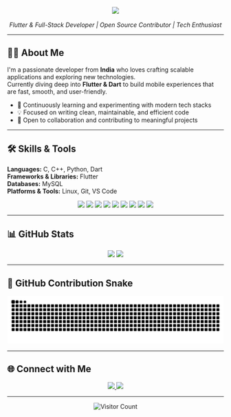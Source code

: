 <!-- HEADER --> 
<p align="center"> 
  <!-- Typing SVG Animation --> 
  <img src="https://readme-typing-svg.herokuapp.com?size=28&color=4A90E2&center=true&vCenter=true&width=600&lines=Hi%2C+I’m+Divyansh+Gautam;Passionate+about+Software+Engineering;Always+learning+new+things;Building+elegant+solutions+with+code" /> 
</p>

<center> 
  <em>Flutter & Full-Stack Developer | Open Source Contributor | Tech Enthusiast</em> 
</center>

---

## 👨‍💻 About Me
I'm a passionate developer from **India** who loves crafting scalable applications and exploring new technologies.  
Currently diving deep into **Flutter & Dart** to build mobile experiences that are fast, smooth, and user-friendly.

- 🌱 Continuously learning and experimenting with modern tech stacks  
- 💡 Focused on writing clean, maintainable, and efficient code  
- 🤝 Open to collaboration and contributing to meaningful projects  

---

## 🛠 Skills & Tools
**Languages:** C, C++, Python, Dart  
**Frameworks & Libraries:** Flutter  
**Databases:** MySQL  
**Platforms & Tools:** Linux, Git, VS Code  

<p align="center">
  <img src="https://img.shields.io/badge/-C-00599C?style=for-the-badge&logo=c&logoColor=white" />
  <img src="https://img.shields.io/badge/-C++-00599C?style=for-the-badge&logo=c%2B%2B&logoColor=white" />
  <img src="https://img.shields.io/badge/-Python-3776AB?style=for-the-badge&logo=python&logoColor=white" />
  <img src="https://img.shields.io/badge/-Dart-0175C2?style=for-the-badge&logo=dart&logoColor=white" />
  <img src="https://img.shields.io/badge/-Flutter-02569B?style=for-the-badge&logo=flutter&logoColor=white" />
  <img src="https://img.shields.io/badge/-MySQL-4479A1?style=for-the-badge&logo=mysql&logoColor=white" />
  <img src="https://img.shields.io/badge/-Linux-FCC624?style=for-the-badge&logo=linux&logoColor=black" />
  <img src="https://img.shields.io/badge/-Git-F05032?style=for-the-badge&logo=git&logoColor=white" />
  <img src="https://img.shields.io/badge/-VS%20Code-007ACC?style=for-the-badge&logo=visual-studio-code&logoColor=white" />
</p>

---

## 📊 GitHub Stats
<p align="center">
  <img src="https://github-readme-stats.vercel.app/api?username=little151&show_icons=true&theme=tokyonight" height="180em" />
  <img src="https://github-readme-streak-stats.herokuapp.com/?user=little151&theme=tokyonight" height="180em" />
</p>

---

## 🐍 GitHub Contribution Snake
<p align="center">
  <picture>
    <source media="(prefers-color-scheme: dark)" srcset="https://raw.githubusercontent.com/little151/little151/output/github-contribution-grid-snake-dark.svg" />
    <source media="(prefers-color-scheme: light)" srcset="https://raw.githubusercontent.com/little151/little151/output/github-contribution-grid-snake.svg" />
    <img alt="github contribution grid snake animation" src="https://raw.githubusercontent.com/little151/little151/output/github-contribution-grid-snake.svg" />
  </picture>
</p>

---

## 🌐 Connect with Me
<p align="center">
  <a href="https://linkedin.com/in/divyansh-gautam-59aa63209" target="_blank">
    <img src="https://img.shields.io/badge/LinkedIn-0077B5?style=for-the-badge&logo=linkedin&logoColor=white"/>
  </a>
  <a href="https://instagram.com/notlitttle" target="_blank">
    <img src="https://img.shields.io/badge/Instagram-E4405F?style=for-the-badge&logo=instagram&logoColor=white"/>
  </a>
</p>

---

<!-- Visitor Counter -->
<p align="center">
  <img src="https://visitor-badge.laobi.icu/badge?page_id=little151.little151" alt="Visitor Count" />
</p>

